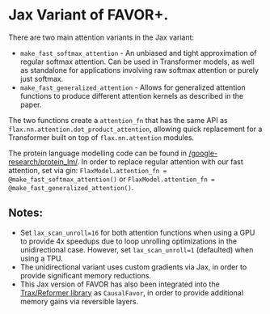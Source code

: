 # Jax Variant of FAVOR+.

There are two main attention variants in the Jax variant:

* `make_fast_softmax_attention` - An unbiased and tight approximation of regular softmax attention. Can be used in Transformer models, as well as standalone for applications involving raw softmax attention or purely just softmax.
* `make_fast_generalized_attention` - Allows for generalized attention functions to produce different attention kernels as described in the paper.

The two functions create a `attention_fn` that has the same API as `flax.nn.attention.dot_product_attention`, allowing quick replacement for a Transformer built on top of `flax.nn.attention` modules.

The protein language modelling code can be found in [/google-research/protein_lm/](https://github.com/google-research/google-research/tree/master/protein_lm). In order to replace regular attention with our fast attention, set via gin: `FlaxModel.attention_fn = @make_fast_softmax_attention()` or `FlaxModel.attention_fn = @make_fast_generalized_attention()`.

## Notes:

* Set `lax_scan_unroll=16` for both attention functions when using a GPU to provide 4x speedups due to loop unrolling optimizations in the unidirectional case. However, set `lax_scan_unroll=1` (defaulted) when using a TPU.
* The unidirectional variant uses custom gradients via Jax, in order to provide significant memory reductions.
* This Jax version of FAVOR has also been integrated into the [Trax/Reformer library](https://github.com/google/trax/blob/master/trax/layers/research/sparsity.py) as `CausalFavor`, in order to provide additional memory gains via reversible layers.

